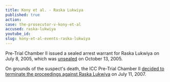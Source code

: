 ```yaml
---
title: Kony et al. - Raska Lukwiya
published: true
action:
case: the-prosecutor-v-kony-et-al
accused: raska-lukwiya
youtube_id:
slug: kony-et-al-events-raska-lukwiya
---
```



Pre-Trial Chamber II issued a sealed arrest warrant for Raska Lukwiya on July 8, 2005, which was [unsealed](https://www.icc-cpi.int/Pages/record.aspx?docNo=ICC-02/04-01/15-34) on October 13, 2005.&nbsp;

On grounds of the suspect's death, the ICC Pre-Trial Chamber II&nbsp;[decided to terminate the proceedings against Raska Lukwiya](https://www.icc-cpi.int/Pages/record.aspx?docNo=ICC-02/04-01/05-248)&nbsp;on July 11, 2007. &nbsp;